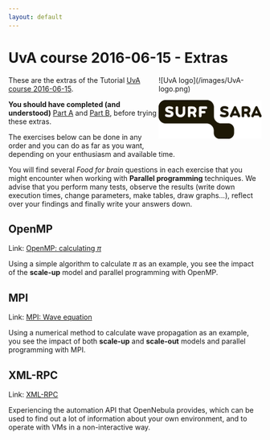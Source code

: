 ```yaml
---
layout: default
---
```


# UvA course 2016-06-15 - Extras

<div style="float:right;max-width:205px;" markdown="1">
![UvA logo](/images/UvA-logo.png)

![SURFsara logo](/images/SURFsara_logo.png)
</div>

These are the extras of the Tutorial [UvA course 2016-06-15](.).

**You should have completed (and understood)** [Part A](partA) and [Part B](partB), before trying these extras.

The exercises below can be done in any order and you can do as far as you want, depending on your enthusiasm and available time.

You will find several _Food for brain_ questions in each exercise that you might encounter when working with **Parallel programming** techniques. We advise that you perform many tests, observe the results (write down execution times, change parameters, make tables, draw graphs...), reflect over your findings and finally write your answers down.

## OpenMP

Link: [OpenMP: calculating _&pi;_](OpenMP)

  Using a simple algorithm to calculate _&pi;_ as an example, you see the impact of the **scale-up** model and parallel programming with OpenMP.

## MPI

Link: [MPI: Wave equation](MPI)

  Using a numerical method to calculate wave propagation as an example, you see the impact of both **scale-up** and **scale-out** models and parallel programming with MPI.

## XML-RPC

Link: [XML-RPC](XMLRPC)

  Experiencing the automation API that OpenNebula provides, which can be used to find out a lot of information about your own environment, and to operate with VMs in a non-interactive way.
